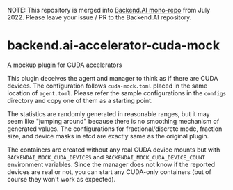 NOTE: This repository is merged into [Backend.AI mono-repo](https://github.com/lablup/backend.ai) from July 2022. Please leave your issue / PR to the Backend.AI repository.

# backend.ai-accelerator-cuda-mock
A mockup plugin for CUDA accelerators

This plugin deceives the agent and manager to think as if there are CUDA devices.
The configuration follows `cuda-mock.toml` placed in the same location of `agent.toml`.
Please refer the sample configurations in the `configs` directory and copy one of them as a starting point.

The statistics are randomly generated in reasonable ranges, but it may seem like "jumping around" because there is no smoothing mechanism of generated values.
The configurations for fractional/discrete mode, fraction size, and device masks in etcd are exactly same as the original plugin.

The containers are created without any real CUDA device mounts but with `BACKENDAI_MOCK_CUDA_DEVICES` and `BACKENDAI_MOCK_CUDA_DEVICE_COUNT` environment variables.
Since the manager does not know if the reported devices are real or not, you can start any CUDA-only containers (but of course they won't work as expected).
